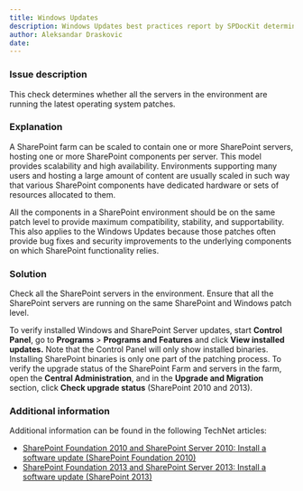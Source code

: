 ```yaml
---
title: Windows Updates
description: Windows Updates best practices report by SPDocKit determines whether all the servers in the environment are running the latest operating system patches.
author: Aleksandar Draskovic
date: 
---
```

### Issue description
This check determines whether all the servers in the environment are running the latest operating system patches.
### Explanation
A SharePoint farm can be scaled to contain one or more SharePoint servers, hosting one or more SharePoint components per server. This model provides scalability and high availability. Environments supporting many users and hosting a large amount of content are usually scaled in such way that various SharePoint components have dedicated hardware or sets of resources allocated to them.

All the components in a SharePoint environment should be on the same patch level to provide maximum compatibility, stability, and supportability. This also applies to the Windows Updates because those patches often provide bug fixes and security improvements to the underlying components on which SharePoint functionality relies.
### Solution
Check all the SharePoint servers in the environment. Ensure that all the SharePoint servers are running on the same SharePoint and Windows patch level.

To verify installed Windows and SharePoint Server updates, start **Control Panel**, go to **Programs** > **Programs and Features** and click **View installed updates.** Note that the Control Panel will only show installed binaries. Installing SharePoint binaries is only one part of the patching process. To verify the upgrade status of the SharePoint Farm and servers in the farm, open the **Central Administration**, and in the **Upgrade and Migration** section, click **Check upgrade status** (SharePoint 2010 and 2013).
### Additional information 
Additional information can be found in the following TechNet articles:
* <a href="https://technet.microsoft.com/en-us/library/ff806325(v=office.14).aspx">SharePoint Foundation 2010 and SharePoint Server 2010: Install a software update (SharePoint Foundation 2010)</a>
* [SharePoint Foundation 2013 and SharePoint Server 2013: Install a software update (SharePoint 2013)](https://technet.microsoft.com/en-us/library/ff806338.aspx)

